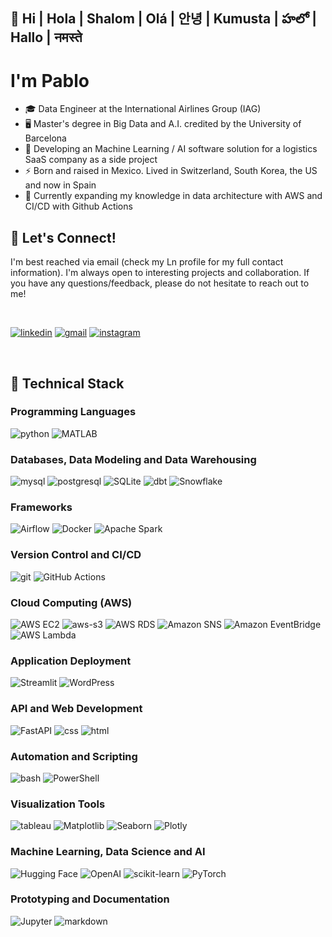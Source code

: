 ## 👋  Hi | Hola | Shalom | Olá | 안녕 | Kumusta | హలో  | Hallo | नमस्ते 

# I'm Pablo

- 🎓 Data Engineer at the International Airlines Group (IAG)
- 🖥️ Master's degree in Big Data and A.I. credited by the University of Barcelona
- 🔭 Developing an Machine Learning / AI software solution for a logistics SaaS company as a side project
- ⚡ Born and raised in Mexico. Lived in Switzerland, South Korea, the US and now in Spain
- 🌱 Currently expanding my knowledge in data architecture with AWS and CI/CD with Github Actions

## 🤝 Let's Connect!

I'm best reached via email (check my Ln profile for my full contact information). I'm always open to interesting projects and collaboration. If you have any questions/feedback, please do not hesitate to reach out to me!

<br/>

[![linkedin](https://skillicons.dev/icons?i=linkedin)](https://www.linkedin.com/in/myln-pablo/)
[![gmail](https://skillicons.dev/icons?i=gmail)](pablo.devdt@gmail.com)
[![instagram](https://skillicons.dev/icons?i=instagram)](https://www.instagram.com/pablovicruiz/?hl=en)

<br/>

## 💼 Technical Stack
### Programming Languages
![python](https://img.shields.io/badge/Python-3776AB?style=for-the-badge&logo=python&logoColor=white)
![MATLAB](https://img.shields.io/badge/MATLAB-0076A8?style=for-the-badge&logo=mathworks&logoColor=white)

### Databases, Data Modeling and Data Warehousing
![mysql](https://img.shields.io/badge/MySQL-00000F?style=for-the-badge&logo=mysql&logoColor=white)
![postgresql](https://img.shields.io/badge/PostgreSQL-316192?style=for-the-badge&logo=postgresql&logoColor=white)
![SQLite](https://img.shields.io/badge/SQLite-003B57?style=for-the-badge&logo=sqlite&logoColor=white)
![dbt](https://img.shields.io/badge/dbt-FF694B?style=for-the-badge&logo=dbt&logoColor=white)
![Snowflake](https://img.shields.io/badge/Snowflake-29B5E8?style=for-the-badge&logo=Snowflake&logoColor=white)

### Frameworks
![Airflow](https://img.shields.io/badge/Airflow-017CEE?style=for-the-badge&logo=apache-airflow&logoColor=white)
![Docker](https://img.shields.io/badge/Docker-2496ED?style=for-the-badge&logo=docker&logoColor=white)
![Apache Spark](https://img.shields.io/badge/Apache%20Spark-E25A1C?style=for-the-badge&logo=Apache%20Spark&logoColor=white)

### Version Control and CI/CD
![git](https://img.shields.io/badge/GIT-E44C30?style=for-the-badge&logo=git&logoColor=white)
![GitHub Actions](https://img.shields.io/badge/GitHub%20Actions-2088FF?style=for-the-badge&logo=GitHub%20Actions&logoColor=white)

### Cloud Computing (AWS)
![AWS EC2](https://img.shields.io/badge/AWS_EC2-232F3E?style=for-the-badge&logo=amazon-aws&logoColor=white)
![aws-s3](https://img.shields.io/badge/aws%20s3-569A31?style=for-the-badge&logo=amazon%20s3&logoColor=white)
![AWS RDS](https://img.shields.io/badge/AWS_RDS-232F3E?style=for-the-badge&logo=amazon-aws&logoColor=white)
![Amazon SNS](https://img.shields.io/badge/Amazon%20SNS-FF9900?style=for-the-badge&logo=Amazon%20AWS&logoColor=white)
![Amazon EventBridge](https://img.shields.io/badge/Amazon%20EventBridge-FF4F8B?style=for-the-badge&logo=Amazon%20AWS&logoColor=white)
![AWS Lambda](https://img.shields.io/badge/AWS%20Lambda-FF9900?style=for-the-badge&logo=Amazon%20AWS&logoColor=white)

### Application Deployment
![Streamlit](https://img.shields.io/badge/Streamlit-FF4B4B?style=for-the-badge&logo=streamlit&logoColor=white)
![WordPress](https://img.shields.io/badge/WordPress-21759B?style=for-the-badge&logo=wordpress&logoColor=white)

### API and Web Development
![FastAPI](https://img.shields.io/badge/FastAPI-009688?style=for-the-badge&logo=fastapi&logoColor=white)
![css](	https://img.shields.io/badge/CSS-239120?&style=for-the-badge&logo=css3&logoColor=white)
![html](https://img.shields.io/badge/HTML-239120?style=for-the-badge&logo=html5&logoColor=white)

### Automation and Scripting
![bash](https://img.shields.io/badge/bash-4EAA25?style=for-the-badge&logo=gnu%20bash&logoColor=white)
![PowerShell](https://img.shields.io/badge/PowerShell-5391FE?style=for-the-badge&logo=powershell&logoColor=white)

### Visualization Tools
![tableau](https://img.shields.io/badge/Tableau-E97627?style=for-the-badge&logo=Tableau&logoColor=white)
![Matplotlib](https://img.shields.io/badge/Matplotlib-3776AB?style=for-the-badge&logo=matplotlib&logoColor=white)
![Seaborn](https://img.shields.io/badge/Seaborn-4EAEF2?style=for-the-badge&logo=seaborn&logoColor=white)
![Plotly](https://img.shields.io/badge/Plotly-239120?style=for-the-badge&logo=plotly&logoColor=white)

### Machine Learning, Data Science and AI
![Hugging Face](https://img.shields.io/badge/Hugging_Face-FFD000?style=for-the-badge&logo=huggingface&logoColor=white)
![OpenAI](https://img.shields.io/badge/OpenAI-00FFD1?style=for-the-badge&logo=openai&logoColor=white)
![scikit-learn](https://img.shields.io/badge/scikit--learn-F7931E?style=for-the-badge&logo=scikit-learn&logoColor=white)
![PyTorch](https://img.shields.io/badge/PyTorch-EE4C2C?style=for-the-badge&logo=pytorch&logoColor=white)

### Prototyping and Documentation
![Jupyter](https://img.shields.io/badge/Jupyter-F37626?style=for-the-badge&logo=Jupyter&logoColor=white)
![markdown](https://img.shields.io/badge/Markdown-000000?style=for-the-badge&logo=markdown&logoColor=white)
